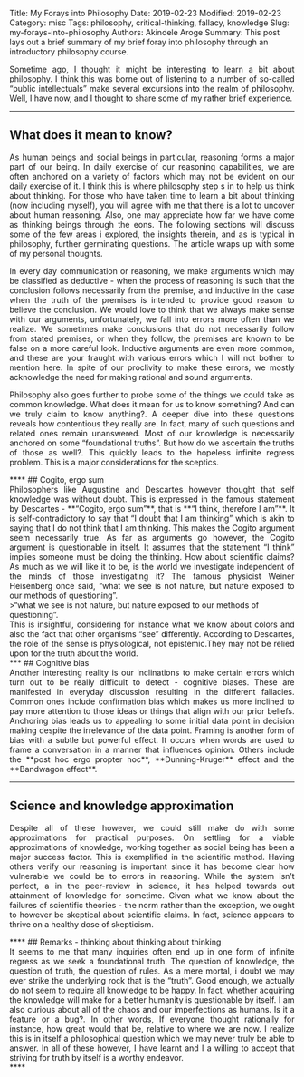 Title: My Forays into Philosophy
Date: 2019-02-23
Modified: 2019-02-23
Category: misc
Tags: philosophy, critical-thinking, fallacy, knowledge
Slug: my-forays-into-philosophy
Authors: Akindele Aroge
Summary: This post lays out a brief summary of my brief foray into philosophy through an introductory philosophy course.

<div style="text-align: justify"> 
Sometime ago, I thought it might be interesting to learn a bit about philosophy. I think this was borne out of listening to a number of so-called “public intellectuals” make several excursions into the realm of philosophy. Well, I have now, and I thought to share some of my rather brief experience.
</div>

****
## What does it mean to know?

<div style="text-align: justify">  
As human beings and social beings in particular, reasoning forms a major part of our being. In daily exercise of our reasoning capabilities, we are often anchored on a variety of factors which may not be evident on our daily exercise of it. I think this is where philosophy step s in to help us think about thinking. For those who have taken time to learn a bit about thinking (now including myself), you will agree with me that there is a lot to uncover about human reasoning. Also, one may appreciate how far we have come as thinking beings through the eons. The following sections will discuss some of the few areas i explored, the insights therein, and as is typical in philosophy, further germinating questions. The article wraps up with some of my personal thoughts.

In every day communication or reasoning, we make arguments which may be classified as deductive - when the process of reasoning is such that the conclusion follows necessarily from the premise, and inductive in the case when the truth of the premises is intended to provide good reason to believe the conclusion. We would love to think that we always make sense with our arguments, unfortunately, we fall into errors more often than we realize. We sometimes make conclusions that do not necessarily follow from stated premises, or when they follow, the premises are known to be false on a more careful look. Inductive arguments are even more common, and these are your fraught with various errors which I will not bother to mention here. In spite of our proclivity to make these errors, we mostly acknowledge the need for making rational and sound arguments.

Philosophy also goes further to probe some of the things we could take as common knowledge. What does it mean for us to know something? And can we truly claim to know anything?. A deeper dive into these questions reveals how contentious they really are. In fact, many of such questions and related ones remain unanswered. Most of our knowledge is necessarily anchored on some “foundational truths”. But how do we ascertain the truths of those as well?. This quickly leads to the hopeless infinite regress problem. This is a major considerations for the sceptics.
</div>
****
## Cogito, ergo sum
<div style="text-align: justify"> 
Philosophers like Augustine and Descartes however thought that self knowledge was without doubt. This is expressed in the famous statement by Descartes - **“Cogito, ergo sum”**, that is **“I think, therefore I am”**. It is self-contradictory to say that “I doubt that I am thinking” which is akin to saying that I do not think that I am thinking. This makes the Cogito argument seem necessarily true. As far as arguments go however, the Cogito argument is questionable in itself. It assumes that the statement “I think” implies someone must be doing the thinking. How about scientific claims? As much as we will like it to be, is the world we investigate independent of the minds of those investigating it? The famous physicist Weiner Heisenberg once said,  “what we see is not nature, but nature exposed to our methods of questioning”.
</div>
>“what we see is not nature, but nature exposed to our methods of questioning”. 

<div style="text-align: justify"> 
This is insightful, considering for instance what we know about colors and also the fact that other organisms “see” differently. According to Descartes, the role of the sense is physiological, not epistemic.They may not be relied upon for the truth about the world.
</div>
***
## Cognitive bias
<div style="text-align: justify"> 
Another interesting reality is our inclinations to make certain errors which turn out to be really difficult to detect - cognitive biases. These are manifested in everyday discussion resulting in the different fallacies. Common ones include confirmation bias which makes us more inclined to pay more attention to those ideas or things that align with our prior beliefs. Anchoring bias leads us to appealing to some initial data point in decision making despite the irrelevance of the data point. Framing is another form of bias with a subtle but powerful effect. It occurs when words are used to frame a conversation in a manner that influences opinion. Others include the **post hoc ergo propter hoc**, **Dunning-Kruger** effect and the **Bandwagon effect**.

****
## Science and knowledge approximation
Despite all of these however, we could still make do with some approximations for practical purposes. On settling for a viable approximations of knowledge, working together as social being has been a major success factor. This is exemplified in the scientific method. Having others verify our reasoning is important since it has become clear how vulnerable we could be to errors in reasoning. While the system isn’t perfect, a in the peer-review in science, it has helped towards out attainment of knowledge for sometime. Given what we know about the failures of scientific theories - the norm rather than the exception, we ought to however be skeptical about scientific claims. In fact, science appears to thrive on a healthy dose of skepticism.
</div>
****
## Remarks - thinking about thinking about thinking
<div style="text-align: justify"> 
It seems to me that many inquiries often end up in one form of infinite regress as we seek a foundational truth. The question of knowledge, the question of truth, the question of rules. As a mere mortal, i doubt we may ever strike the underlying rock that is the “truth”. Good enough, we actually do not seem to require all knowledge to be happy. In fact, whether acquiring the knowledge will make for a better humanity is questionable by itself. I am also curious about all of the chaos and our imperfections as humans. Is it a feature or a bug?. In other words, If everyone thought rationally for instance, how great would that be, relative to where we are now. I realize this is in itself a philosophical question which we may never truly be able to answer. In all of these however, I have learnt and I a willing to accept that striving for truth by itself is a worthy endeavor.
</div>
****